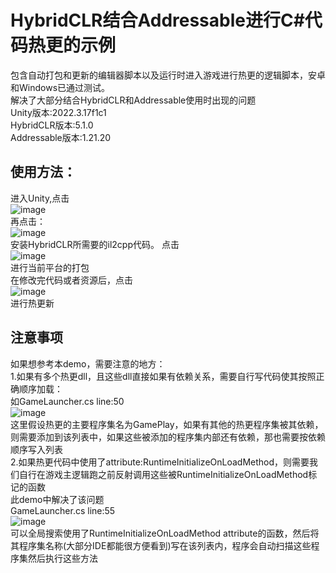 # HybridCLR结合Addressable进行C#代码热更的示例  
包含自动打包和更新的编辑器脚本以及运行时进入游戏进行热更的逻辑脚本，安卓和Windows已通过测试。  
解决了大部分结合HybridCLR和Addressable使用时出现的问题  
Unity版本:2022.3.17f1c1  
HybridCLR版本:5.1.0  
Addressable版本:1.21.20  
## 使用方法：  
进入Unity,点击  
![image](https://github.com/H2ojunjun/HybridCLR_Demo/assets/57307597/7486f0eb-37b9-45aa-8ec3-95fb3e02c7e5)  
再点击：  
![image](https://github.com/H2ojunjun/HybridCLR_Demo/assets/57307597/2d0db85b-7415-499e-87fe-2253e5df94ae)  
安装HybridCLR所需要的il2cpp代码。
点击  
![image](https://github.com/H2ojunjun/HybridCLR_Demo/assets/57307597/b378c3aa-4e06-42f5-bbd3-778f921a0dea)  
进行当前平台的打包  
在修改完代码或者资源后，点击  
![image](https://github.com/H2ojunjun/HybridCLR_Demo/assets/57307597/aac10196-312c-428a-9c46-29cd4f8ad650)  
进行热更新  

## 注意事项  
如果想参考本demo，需要注意的地方：  
1.如果有多个热更dll，且这些dll直接如果有依赖关系，需要自行写代码使其按照正确顺序加载：  
如GameLauncher.cs line:50  
![image](https://github.com/H2ojunjun/HybridCLR_Demo/assets/57307597/5a4ad381-498f-4a99-9343-101c43d15ee0)  
这里假设热更的主要程序集名为GamePlay，如果有其他的热更程序集被其依赖，则需要添加到该列表中，如果这些被添加的程序集内部还有依赖，那也需要按依赖顺序写入列表  
2.如果热更代码中使用了attribute:RuntimeInitializeOnLoadMethod，则需要我们自行在游戏主逻辑跑之前反射调用这些被RuntimeInitializeOnLoadMethod标记的函数  
此demo中解决了该问题  
GameLauncher.cs line:55  
![image](https://github.com/H2ojunjun/HybridCLR_Demo/assets/57307597/9a7ce909-c89d-4dd0-9825-102b2090c31d)  
可以全局搜索使用了RuntimeInitializeOnLoadMethod attribute的函数，然后将其程序集名称(大部分IDE都能很方便看到)写在该列表内，程序会自动扫描这些程序集然后执行这些方法  

